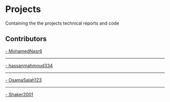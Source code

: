 # Projects
Containing the the projects technical reports and code

## Contributors
<!-- Copy-paste in your Readme.md file -->

<!--  <a href = "https://github.com/Osama-Elzekred/Projects/graphs/contributors">
  <img src = "https://contrib.rocks/image?repo = Osama-Elzekred/Projects"/>
</a>  -->
<a href = "https://github.com/MohamedNasr6">
 - MohamedNasr6
</a>
<hr/>
<a href = "https://github.com/hassanmahmoud334">
 - hassanmahmoud334
</a>
<hr/>

<a href ="https://github.com/OsamaSalah123">
 - OsamaSalah123
</a>
<hr/>

<a href ="https://github.com/Shaker2001">
 - Shaker2001
</a>

<!-- Made with [contributors-img](https://contrib.rocks). -->
